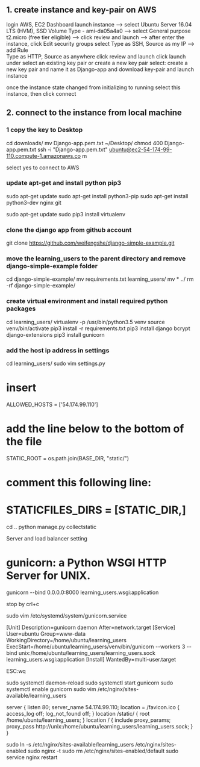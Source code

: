 ## 1. create instance and key-pair on AWS
  login AWS, EC2 Dashboard
  launch instance -->
  select Ubuntu Server 16.04 LTS (HVM), SSD Volume Type - ami-da05a4a0 -->
  select General purpose t2.micro (free tier eligible)  -->
  click review and launch -->
  after enter the instance, click Edit security groups
  select Type as SSH, Source as my IP --> add Rule   
  Type as HTTP, Source as anywhere
  click review and launch
  click launch
  under select an existing key pair or create a new key pair select:
  create a new key pair and name it as Django-app
  and download key-pair and launch instance

  once the instance state changed from initializing to running
  select this instance, then click connect

## 2. connect to the instance from local machine
### 1 copy the key to Desktop
  cd downloads/
  mv Django-app.pem.txt ~/Desktop/
  chmod 400 Django-app.pem.txt
  ssh -i "Django-app.pem.txt" ubuntu@ec2-54-174-99-110.compute-1.amazonaws.co
m

select yes to connect to AWS

### update apt-get and install python pip3
sudo apt-get update
sudo apt-get install python3-pip
sudo apt-get install python3-dev nginx git

sudo apt-get update
sudo pip3 install virtualenv

### clone the django app from github account
git clone https://github.com/weifengshe/django-simple-example.git
### move the learning_users to the parent directory and remove django-simple-example folder
cd django-simple-example/
mv requirements.txt learning_users/
mv * ../
rm -rf django-simple-example/
### create virtual environment  and install required python packages
cd learning_users/
virtualenv -p /usr/bin/python3.5 venv
source venv/bin/activate
pip3 install -r requirements.txt
pip3 install django bcrypt django-extensions
pip3 install gunicorn

### add the host ip address in settings
cd learning_users/
sudo vim settings.py

# insert
ALLOWED_HOSTS = ['54.174.99.110']

# add the line below to the bottom of the file

STATIC_ROOT = os.path.join(BASE_DIR, "static/")
# comment this following line:
# STATICFILES_DIRS = [STATIC_DIR,]  

cd ..
python manage.py collectstatic

Server and load balancer setting  
# gunicorn: a Python WSGI HTTP Server for UNIX.
gunicorn --bind 0.0.0.0:8000 learning_users.wsgi:application

stop by crl+c

sudo vim /etc/systemd/system/gunicorn.service

[Unit]
Description=gunicorn daemon
After=network.target
[Service]
User=ubuntu
Group=www-data
WorkingDirectory=/home/ubuntu/learning_users
ExecStart=/home/ubuntu/learning_users/venv/bin/gunicorn --workers 3 --bind unix:/home/ubuntu/learning_users/learning_users.sock learning_users.wsgi:application
[Install]
WantedBy=multi-user.target

ESC:wq

sudo systemctl daemon-reload
sudo systemctl start gunicorn
sudo systemctl enable gunicorn
sudo vim /etc/nginx/sites-available/learning_users

server {
  listen 80;
  server_name 54.174.99.110;
  location = /favicon.ico { access_log off; log_not_found off; }
  location /static/ {
      root /home/ubuntu/learning_users;
  }
  location / {
      include proxy_params;
      proxy_pass http://unix:/home/ubuntu/learning_users/learning_users.sock;
  }
}

sudo ln -s /etc/nginx/sites-available/learning_users /etc/nginx/sites-enabled
sudo nginx -t
sudo rm /etc/nginx/sites-enabled/default
sudo service nginx restart
